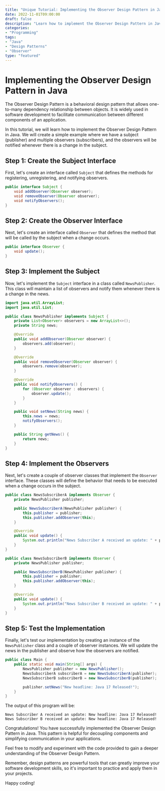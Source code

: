 ```yaml
--- 
title: "Unique Tutorial: Implementing the Observer Design Pattern in Java"
date: 2022-11-01T09:00:00
draft: false
description: "Learn how to implement the Observer Design Pattern in Java with source code examples."
categories: 
- "Programming"
tags: 
- "Java"
- "Design Patterns"
- "Observer"
type: "featured"
--- 
```


# Implementing the Observer Design Pattern in Java

The Observer Design Pattern is a behavioral design pattern that allows one-to-many dependency relationship between objects. It is widely used in software development to facilitate communication between different components of an application.

In this tutorial, we will learn how to implement the Observer Design Pattern in Java. We will create a simple example where we have a subject (publisher) and multiple observers (subscribers), and the observers will be notified whenever there is a change in the subject.

## Step 1: Create the Subject Interface

First, let's create an interface called `Subject` that defines the methods for registering, unregistering, and notifying observers.

```java
public interface Subject {
    void addObserver(Observer observer);
    void removeObserver(Observer observer);
    void notifyObservers();
}
```

## Step 2: Create the Observer Interface

Next, let's create an interface called `Observer` that defines the method that will be called by the subject when a change occurs.

```java
public interface Observer {
    void update();
}
```

## Step 3: Implement the Subject

Now, let's implement the `Subject` interface in a class called `NewsPublisher`. This class will maintain a list of observers and notify them whenever there is a change in the news.

```java
import java.util.ArrayList;
import java.util.List;

public class NewsPublisher implements Subject {
    private List<Observer> observers = new ArrayList<>();
    private String news;

    @Override
    public void addObserver(Observer observer) {
        observers.add(observer);
    }

    @Override
    public void removeObserver(Observer observer) {
        observers.remove(observer);
    }

    @Override
    public void notifyObservers() {
        for (Observer observer : observers) {
            observer.update();
        }
    }

    public void setNews(String news) {
        this.news = news;
        notifyObservers();
    }

    public String getNews() {
        return news;
    }
}
```

## Step 4: Implement the Observers

Next, let's create a couple of observer classes that implement the `Observer` interface. These classes will define the behavior that needs to be executed when a change occurs in the subject.

```java
public class NewsSubscriberA implements Observer {
    private NewsPublisher publisher;

    public NewsSubscriberA(NewsPublisher publisher) {
        this.publisher = publisher;
        this.publisher.addObserver(this);
    }

    @Override
    public void update() {
        System.out.println("News Subscriber A received an update: " + publisher.getNews());
    }
}

public class NewsSubscriberB implements Observer {
    private NewsPublisher publisher;

    public NewsSubscriberB(NewsPublisher publisher) {
        this.publisher = publisher;
        this.publisher.addObserver(this);
    }

    @Override
    public void update() {
        System.out.println("News Subscriber B received an update: " + publisher.getNews());
    }
}
```

## Step 5: Test the Implementation

Finally, let's test our implementation by creating an instance of the `NewsPublisher` class and a couple of observer instances. We will update the news in the publisher and observe how the observers are notified.

```java
public class Main {
    public static void main(String[] args) {
        NewsPublisher publisher = new NewsPublisher();
        NewsSubscriberA subscriberA = new NewsSubscriberA(publisher);
        NewsSubscriberB subscriberB = new NewsSubscriberB(publisher);

        publisher.setNews("New headline: Java 17 Released!");
    }
}
```

The output of this program will be:

```
News Subscriber A received an update: New headline: Java 17 Released!
News Subscriber B received an update: New headline: Java 17 Released!
```

Congratulations! You have successfully implemented the Observer Design Pattern in Java. This pattern is helpful for decoupling components and simplifying communication in your applications.

Feel free to modify and experiment with the code provided to gain a deeper understanding of the Observer Design Pattern.

Remember, design patterns are powerful tools that can greatly improve your software development skills, so it's important to practice and apply them in your projects.

Happy coding!
